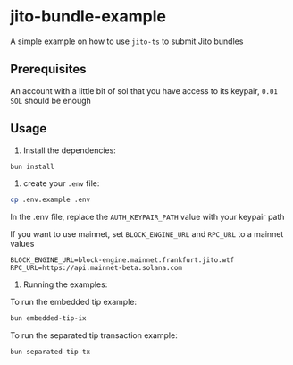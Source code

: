 # jito-bundle-example

A simple example on how to use `jito-ts` to submit Jito bundles

## Prerequisites

An account with a little bit of sol that you have access to its keypair, `0.01 SOL` should be enough

## Usage

1. Install the dependencies:

```bash
bun install
```

1. create your `.env` file:

```bash
cp .env.example .env
```

In the .env file, replace the `AUTH_KEYPAIR_PATH` value with your keypair path

If you want to use mainnet, set `BLOCK_ENGINE_URL` and `RPC_URL` to a mainnet values

```env
BLOCK_ENGINE_URL=block-engine.mainnet.frankfurt.jito.wtf
RPC_URL=https://api.mainnet-beta.solana.com
```

1. Running the examples:

To run the embedded tip example:

```bash
bun embedded-tip-ix
```

To run the separated tip transaction example:

```bash
bun separated-tip-tx
```
